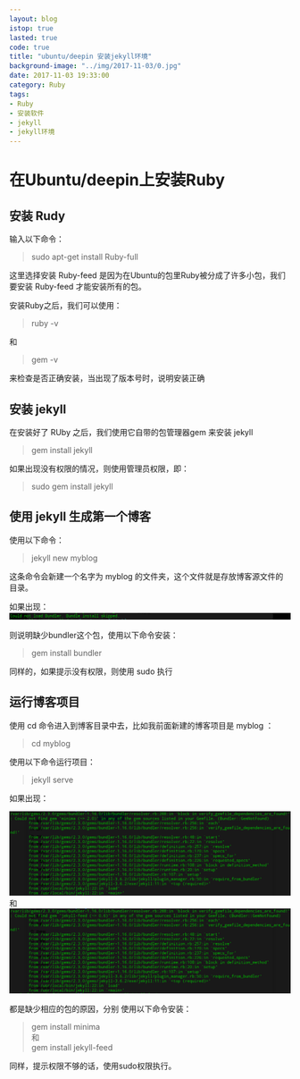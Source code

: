```yaml
---
layout: blog
istop: true
lasted: true
code: true
title: "ubuntu/deepin 安装jekyll环境"
background-image: "../img/2017-11-03/0.jpg"
date: 2017-11-03 19:33:00
category: Ruby
tags: 
- Ruby
- 安装软件
- jekyll
- jekyll环境
---
```


# 在Ubuntu/deepin上安装Ruby

## 安装 Rudy

输入以下命令：

> sudo apt-get install Ruby-full 

这里选择安装 Ruby-feed 是因为在Ubuntu的包里Ruby被分成了许多小包，我们要安装 Ruby-feed 才能安装所有的包。  

安装Ruby之后，我们可以使用：

> ruby -v

和

> gem -v  

来检查是否正确安装，当出现了版本号时，说明安装正确

## 安装 jekyll

在安装好了 RUby 之后，我们使用它自带的包管理器gem 来安装 jekyll

> gem install jekyll  

如果出现没有权限的情况，则使用管理员权限，即：

> sudo gem install jekyll

## 使用 jekyll 生成第一个博客

使用以下命令：

> jekyll new myblog 

这条命令会新建一个名字为 myblog 的文件夹，这个文件就是存放博客源文件的目录。

如果出现：
![img](/img/2017-11-03/bundler.png)

则说明缺少bundler这个包，使用以下命令安装：

> gem install bundler  

同样的，如果提示没有权限，则使用 sudo 执行

## 运行博客项目

使用 cd 命令进入到博客目录中去，比如我前面新建的博客项目是 myblog ：

> cd myblog  

使用以下命令运行项目：  

> jekyll serve  

如果出现：

![img](/img/2017-11-03/minima.png)  
和
![img](/img/2017-11-03/jekyll-feed.png)

都是缺少相应的包的原因，分别 使用以下命令安装：

> gem install minima  
和  
> gem install jekyll-feed

同样，提示权限不够的话，使用sudo权限执行。